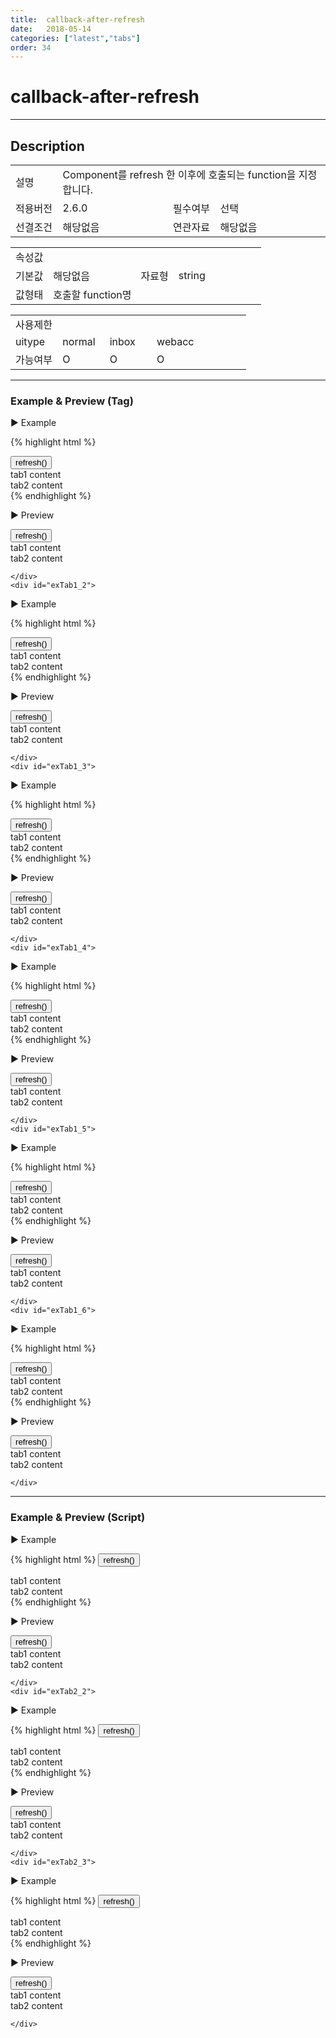 ```yaml
---
title:  callback-after-refresh
date:   2018-05-14
categories: ["latest","tabs"]
order: 34
---
```


callback-after-refresh
===

---

## Description

<table style="width:100%">
    <colgroup>
        <col width="15%"/>
        <col width="35%"/>
        <col width="15%"/>
        <col width="35%"/>
    </colgroup>
    <tr>
        <td class="tdTitle">설명</td>
        <td colspan="3">Component를 refresh 한 이후에 호출되는 function을 지정합니다.</td>
    </tr>
    <tr>
        <td class="tdTitle">적용버전</td>
        <td>2.6.0</td>
        <td class="tdTitle">필수여부</td>
        <td>선택</td>
    </tr>
    <tr>
        <td class="tdTitle">선결조건</td>
        <td>해당없음</td>
        <td class="tdTitle">연관자료</td>
        <td>해당없음</td>
    </tr>
</table>
<table style="width:100%">
    <colgroup>
        <col width="15%"/>
        <col width="35%"/>
        <col width="15%"/>
        <col width="35%"/>
    </colgroup>
    <tr>
        <td class="tdTitle tdBg" colspan="4">속성값</td>
    </tr>
    <tr>
        <td class="tdTitle">기본값</td>
        <td>해당없음</td>
        <td class="tdTitle">자료형</td>
        <td>string</td>
    </tr>
    <tr>
        <td class="tdTitle">값형태</td>
        <td colspan="3">호출할 function명</td>
    </tr>
</table>
<table style="width:100%">
    <colgroup>
        <col width="20%"/>
        <col width="20%"/>
        <col width="20%"/>
        <col width="20%"/>
        <col width="20%"/>
    </colgroup>
    <tr>
        <td class="tdTitle tdBg" colspan="5">사용제한</td>
    </tr>
    <tr>
        <td>uitype</td>
        <td class="tdCenter">normal</td>
        <td class="tdCenter">inbox</td>
        <td class="tdCenter">webacc</td>
        <td></td>
    </tr>
    <tr>
        <td>가능여부</td>
        <td class="tdBlue tdCenter">O</td>
        <td class="tdBlue tdCenter">O</td>
        <td class="tdBlue tdCenter">O</td>
        <td></td>
    </tr>
</table>

---
### Example & Preview (Tag)

<script>
    function afterRefreshfunc(){
        alert('refresh이후 호출');
    }
</script>

<sbux-tabs id="exTab1" name="exTab1" uitype="normal" title-target-id-array="{exTab1_1,exTab1_2}^{exTab1_3,exTab1_4}^{exTab1_5,exTab1_6}" title-text-array="normal{고정형,변동형}^inbox{고정형,변동형}^webacc{고정형,변동형}" is-scrollable="false">
</sbux-tabs>
<div class="tab-content">
    <div id="exTab1_1">

▶ Example

{% highlight html %}
<script>
    function afterRefreshfunc(){
        alert('refresh이후 호출');
    }
</script>
<input type="button" value="refresh()" onclick="SBUxMethod.refresh('sbTagNm1_1')">
<sbux-tabs id="sbIdx1_1" name="sbTagNm1_1" uitype="normal" title-target-id-array="tab1_1_1^tab1_1_2" title-text-array="tab1^tab2" is-scrollable="false" callback-after-refresh="afterRefreshfunc"></sbux-tabs>
<div class="tab-content">
    <div id="tab1_1_1">
        tab1 content
    </div>
    <div id="tab1_1_2">
        tab2 content
    </div>
</div>
{% endhighlight %}

<br>

▶ Preview 

<input type="button" value="refresh()" onclick="SBUxMethod.refresh('sbTagNm1_1')">
<sbux-tabs id="sbIdx1_1" name="sbTagNm1_1" uitype="normal" title-target-id-array="tab1_1_1^tab1_1_2" title-text-array="tab1^tab2" is-scrollable="false" callback-after-refresh="afterRefreshfunc"></sbux-tabs>
<div class="tab-content">
    <div id="tab1_1_1">
        tab1 content
    </div>
    <div id="tab1_1_2">
        tab2 content
    </div>
</div>

    </div>
    <div id="exTab1_2">

▶ Example

{% highlight html %}
<script>
    var tabJsonData2 = [                
        { "id" : "0", "pid" : "-1", "order" : "1", "text" : "tab1", "targetid" : "tab1_2_1" },                        
        { "id" : "1", "pid" : "-1", "order" : "2", "text" : "tab2", "targetid" : "tab1_2_2" }
    ]; 

    function afterRefreshfunc(){
        alert('refresh이후 호출');
    }
</script>
<input type="button" value="refresh()" onclick="SBUxMethod.refresh('sbTagNm1_2')">
<sbux-tabs id="sbIdx1_2" name="sbTagNm1_2" uitype="normal" jsondata-ref="tabJsonData2" is-scrollable="false" callback-after-refresh="afterRefreshfunc"></sbux-tabs>
<div class="tab-content">
    <div id="tab1_2_1">
        tab1 content
    </div>
    <div id="tab1_2_2">
        tab2 content
    </div>
</div>
{% endhighlight %}


<br>

▶ Preview 

<script>
    var tabJsonData2 = [                
        { "id" : "0", "pid" : "-1", "order" : "1", "text" : "tab1", "targetid" : "tab1_2_1" },                        
        { "id" : "1", "pid" : "-1", "order" : "2", "text" : "tab2", "targetid" : "tab1_2_2" }
    ];  
</script>
<input type="button" value="refresh()" onclick="SBUxMethod.refresh('sbTagNm1_2')">
<sbux-tabs id="sbIdx1_2" name="sbTagNm1_2" uitype="normal" jsondata-ref="tabJsonData2" is-scrollable="false" callback-after-refresh="afterRefreshfunc"></sbux-tabs>
<div class="tab-content">
    <div id="tab1_2_1">
        tab1 content
    </div>
    <div id="tab1_2_2">
        tab2 content
    </div>
</div>

    </div>
    <div id="exTab1_3">

▶ Example

{% highlight html %}
<script>
    function afterRefreshfunc(){
        alert('refresh이후 호출');
    }
</script>
<input type="button" value="refresh()" onclick="SBUxMethod.refresh('sbTagNm1_3')">
<sbux-tabs id="sbIdx1_3" name="sbTagNm1_3" uitype="inbox" title-target-id-array="tab1_3_1^tab1_3_2" title-text-array="tab1^tab2" is-scrollable="false" callback-after-refresh="afterRefreshfunc"></sbux-tabs>
<div class="tab-content">
    <div id="tab1_3_1">
        tab1 content
    </div>
    <div id="tab1_3_2">
        tab2 content
    </div>
</div>
{% endhighlight %}

<br>

▶ Preview 

<input type="button" value="refresh()" onclick="SBUxMethod.refresh('sbTagNm1_3')">
<sbux-tabs id="sbIdx1_3" name="sbTagNm1_3" uitype="inbox" title-target-id-array="tab1_3_1^tab1_3_2" title-text-array="tab1^tab2" is-scrollable="false" callback-after-refresh="afterRefreshfunc"></sbux-tabs>
<div class="tab-content">
    <div id="tab1_3_1">
        tab1 content
    </div>
    <div id="tab1_3_2">
        tab2 content
    </div>
</div>

    </div>
    <div id="exTab1_4">

▶ Example

{% highlight html %}
<script>
    var tabJsonData4 = [                
        { "id" : "0", "pid" : "-1", "order" : "1", "text" : "tab1", "targetid" : "tab1_4_1" },                        
        { "id" : "1", "pid" : "-1", "order" : "2", "text" : "tab2", "targetid" : "tab1_4_2" }
    ];

    function afterRefreshfunc(){
        alert('refresh이후 호출');
    }
</script>
<input type="button" value="refresh()" onclick="SBUxMethod.refresh('sbTagNm1_4')">
<sbux-tabs id="sbIdx1_4" name="sbTagNm1_4" uitype="inbox" jsondata-ref="tabJsonData4" is-scrollable="false" callback-after-refresh="afterRefreshfunc"></sbux-tabs>
<div class="tab-content">
    <div id="tab1_4_1">
        tab1 content
    </div>
    <div id="tab1_4_2">
        tab2 content
    </div>
</div>
{% endhighlight %}


<br>

▶ Preview 

<script>
    var tabJsonData4 = [                
        { "id" : "0", "pid" : "-1", "order" : "1", "text" : "tab1", "targetid" : "tab1_4_1" },                        
        { "id" : "1", "pid" : "-1", "order" : "2", "text" : "tab2", "targetid" : "tab1_4_2" }
    ];  
</script>
<input type="button" value="refresh()" onclick="SBUxMethod.refresh('sbTagNm1_4')">
<sbux-tabs id="sbIdx1_4" name="sbTagNm1_4" uitype="inbox" jsondata-ref="tabJsonData4" is-scrollable="false" callback-after-refresh="afterRefreshfunc"></sbux-tabs>
<div class="tab-content">
    <div id="tab1_4_1">
        tab1 content
    </div>
    <div id="tab1_4_2">
        tab2 content
    </div>
</div>

    </div>
    <div id="exTab1_5">

▶ Example

{% highlight html %}
<script>
    function afterRefreshfunc(){
        alert('refresh이후 호출');
    }
</script>
<input type="button" value="refresh()" onclick="SBUxMethod.refresh('sbTagNm1_5')">
<sbux-tabs id="sbIdx1_5" name="sbTagNm1_5" uitype="webacc" title-target-id-array="tab1_5_1^tab1_5_2" title-text-array="tab1^tab2" is-scrollable="false" callback-after-refresh="afterRefreshfunc"></sbux-tabs>
<div class="tab-content">
    <div id="tab1_5_1">
        tab1 content
    </div>
    <div id="tab1_5_2">
        tab2 content
    </div>
</div>
{% endhighlight %}

<br>

▶ Preview 

<input type="button" value="refresh()" onclick="SBUxMethod.refresh('sbTagNm1_5')">
<sbux-tabs id="sbIdx1_5" name="sbTagNm1_5" uitype="webacc" title-target-id-array="tab1_5_1^tab1_5_2" title-text-array="tab1^tab2" is-scrollable="false" callback-after-refresh="afterRefreshfunc"></sbux-tabs>
<div class="tab-content">
    <div id="tab1_5_1">
        tab1 content
    </div>
    <div id="tab1_5_2">
        tab2 content
    </div>
</div>

    </div>
    <div id="exTab1_6">

▶ Example

{% highlight html %}
<script>
    var tabJsonData6 = [                
        { "id" : "0", "pid" : "-1", "order" : "1", "text" : "tab1", "targetid" : "tab1_6_1" },                        
        { "id" : "1", "pid" : "-1", "order" : "2", "text" : "tab2", "targetid" : "tab1_6_2" }
    ];

    function afterRefreshfunc(){
        alert('refresh이후 호출');
    }
</script>
<input type="button" value="refresh()" onclick="SBUxMethod.refresh('sbTagNm1_6')">
<sbux-tabs id="sbIdx1_6" name="sbTagNm1_6" uitype="webacc" jsondata-ref="tabJsonData6" is-scrollable="false" callback-after-refresh="afterRefreshfunc"></sbux-tabs>
<div class="tab-content">
    <div id="tab1_6_1">
        tab1 content
    </div>
    <div id="tab1_6_2">
        tab2 content
    </div>
</div>
{% endhighlight %}


<br>

▶ Preview 

<script>
    var tabJsonData6 = [                
        { "id" : "0", "pid" : "-1", "order" : "1", "text" : "tab1", "targetid" : "tab1_6_1" },                        
        { "id" : "1", "pid" : "-1", "order" : "2", "text" : "tab2", "targetid" : "tab1_6_2" }
    ];  
</script>
<input type="button" value="refresh()" onclick="SBUxMethod.refresh('sbTagNm1_6')">
<sbux-tabs id="sbIdx1_6" name="sbTagNm1_6" uitype="webacc" jsondata-ref="tabJsonData6" is-scrollable="false" callback-after-refresh="afterRefreshfunc"></sbux-tabs>
<div class="tab-content">
    <div id="tab1_6_1">
        tab1 content
    </div>
    <div id="tab1_6_2">
        tab2 content
    </div>
</div>

    </div>
</div>

---
### Example & Preview (Script)

<sbux-tabs id="exTab2" name="exTab2" uitype="normal" title-target-id-array="exTab2_1^exTab2_2^exTab2_3" title-text-array="normal(변동형)^inbox(변동형)^webacc(변동형)" is-scrollable="false">
</sbux-tabs>
<div class="tab-content">
    <div id="exTab2_1">

▶ Example

{% highlight html %}
<input type="button" value="refresh()" onclick="SBUxMethod.refresh('sbTagNm2_1')">
<div id="sbArea2_1"></div>
<div class="tab-content">
    <div id="tab1_7_1">
        tab1 content
    </div>
    <div id="tab1_7_2">
        tab2 content
    </div>
</div>
<script>
    var tabJsonData7 = [                
        { "id" : "0", "pid" : "-1", "order" : "1", "text" : "tab1", "targetid" : "tab1_7_1" },                        
        { "id" : "1", "pid" : "-1", "order" : "2", "text" : "tab2", "targetid" : "tab1_7_2" }
    ];
    function afterRefreshfunc(){
        alert('refresh이후 호출');
    }
    $(document).ready(function(){
        $('#sbArea2_1').sbTabs({
            name : 'sbScriptNm2_1',
            uitype : 'normal',
            jsondataRef : 'tabJsonData7',
            isScrollable : false,
            callbackAfterRefresh : 'afterRefreshfunc'
        });
    }); 
</script>
{% endhighlight %}

<br>

▶ Preview 

<input type="button" value="refresh()" onclick="SBUxMethod.refresh('sbTagNm2_1')">
<div id="sbArea2_1"></div>
<div class="tab-content">
    <div id="tab2_1_1">
        tab1 content
    </div>
    <div id="tab2_1_2">
        tab2 content
    </div>
</div>
<script>
    var tabJsonData7 = [                
        { "id" : "0", "pid" : "-1", "order" : "1", "text" : "tab1", "targetid" : "tab2_1_1" },                        
        { "id" : "1", "pid" : "-1", "order" : "2", "text" : "tab2", "targetid" : "tab2_1_2" }
    ]; 
    $(document).ready(function(){
        $('#sbArea2_1').sbTabs({
            name : 'sbScriptNm2_1',
            uitype : 'normal',
            jsondataRef : 'tabJsonData7',
            isScrollable : false,
            callbackAfterRefresh : 'afterRefreshfunc'
        });
    });  
</script>

    </div>
    <div id="exTab2_2">

▶ Example

{% highlight html %}
<input type="button" value="refresh()" onclick="SBUxMethod.refresh('sbTagNm2_2')">
<div id="sbArea2_2"></div>
<div class="tab-content">
    <div id="tab2_2_1">
        tab1 content
    </div>
    <div id="tab2_2_2">
        tab2 content
    </div>
</div>
<script>
    var tabJsonData8 = [                
        { "id" : "0", "pid" : "-1", "order" : "1", "text" : "tab1", "targetid" : "tab2_2_1" },                        
        { "id" : "1", "pid" : "-1", "order" : "2", "text" : "tab2", "targetid" : "tab2_2_2" }
    ];
    function afterRefreshfunc(){
        alert('refresh이후 호출');
    }
    $(document).ready(function(){
        $('#sbArea2_2').sbTabs({
            name : 'sbScriptNm2_2',
            uitype : 'inbox',
            jsondataRef : 'tabJsonData8',
            isScrollable : false,
            callbackAfterRefresh : 'afterRefreshfunc'
        });
    });  
</script>
{% endhighlight %}

<br>

▶ Preview 

<input type="button" value="refresh()" onclick="SBUxMethod.refresh('sbTagNm2_2')">
<div id="sbArea2_2"></div>
<div class="tab-content">
    <div id="tab2_2_1">
        tab1 content
    </div>
    <div id="tab2_2_2">
        tab2 content
    </div>
</div>
<script>
    var tabJsonData8 = [                
        { "id" : "0", "pid" : "-1", "order" : "1", "text" : "tab1", "targetid" : "tab2_2_1" },                        
        { "id" : "1", "pid" : "-1", "order" : "2", "text" : "tab2", "targetid" : "tab2_2_2" }
    ]; 
    $(document).ready(function(){
        $('#sbArea2_2').sbTabs({
            name : 'sbScriptNm2_2',
            uitype : 'inbox',
            jsondataRef : 'tabJsonData8',
            isScrollable : false,
            callbackAfterRefresh : 'afterRefreshfunc'
        });
    });  
</script>

    </div>
    <div id="exTab2_3">

▶ Example

{% highlight html %}
<input type="button" value="refresh()" onclick="SBUxMethod.refresh('sbTagNm2_3')">
<div id="sbArea2_3"></div>
<div class="tab-content">
    <div id="tab2_3_1">
        tab1 content
    </div>
    <div id="tab2_3_2">
        tab2 content
    </div>
</div>
<script>
    var tabJsonData9 = [                
        { "id" : "0", "pid" : "-1", "order" : "1", "text" : "tab1", "targetid" : "tab2_3_1" },                        
        { "id" : "1", "pid" : "-1", "order" : "2", "text" : "tab2", "targetid" : "tab2_3_2" }
    ];
    function afterRefreshfunc(){
        alert('refresh이후 호출');
    }
    $(document).ready(function(){
        $('#sbArea2_3').sbTabs({
            name : 'sbScriptNm2_3',
            uitype : 'webacc',
            jsondataRef : 'tabJsonData9',
            isScrollable : false,
            callbackAfterRefresh : 'afterRefreshfunc'
        });
    });  
</script>
{% endhighlight %}

<br>

▶ Preview 

<input type="button" value="refresh()" onclick="SBUxMethod.refresh('sbTagNm2_3')">
<div id="sbArea2_3"></div>
<div class="tab-content">
    <div id="tab2_3_1">
        tab1 content
    </div>
    <div id="tab2_3_2">
        tab2 content
    </div>
</div>
<script>
    var tabJsonData9 = [                
        { "id" : "0", "pid" : "-1", "order" : "1", "text" : "tab1", "targetid" : "tab2_3_1" },                        
        { "id" : "1", "pid" : "-1", "order" : "2", "text" : "tab2", "targetid" : "tab2_3_2" }
    ]; 
    $(document).ready(function(){
        $('#sbArea2_3').sbTabs({
            name : 'sbScriptNm2_3',
            uitype : 'webacc',
            jsondataRef : 'tabJsonData9',
            isScrollable : false,
            callbackAfterRefresh : 'afterRefreshfunc'
        });
    });  
</script>

    </div>
</div>